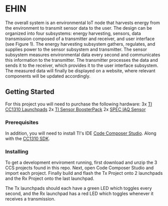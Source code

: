 # EHIN

The overall system is an environmental IoT node that harvests energy from the environment to transmit sensor data to the user. The design can be organized into four subsystems: energy harvesting, sensors, data transmission composed of a transmitter and receiver, and user interface (see Figure 1). The energy harvesting subsystem gathers, regulates, and supplies power to the sensor subsystem and transmitter. The sensor subsystem measures environmental data every second and communicates this information to the transmitter. The transmitter processes the data and sends it to the receiver, which provides it to the user interface subsystem. The measured data will finally be displayed on a website, where relevant components will be updated accordingly.

## Getting Started

For this project you will need to purchase the following hardware:
3x [TI CC1310 Launchpads](https://www.digikey.com/products/en?mpart=LAUNCHXL-CC1310&v=296)
2x [TI Sensor BoosterPack](https://www.digikey.com/products/en?mpart=BOOSTXL-SENSORS&v=296)
2x [SPEC IAQ Sensor](https://www.spec-sensors.com/product/digital-gas-sensor-module-iaq)

### Prerequisites

In addition, you will need to install TI's IDE [Code Composer Studio](http://processors.wiki.ti.com/index.php/Download_CCS#Download_the_latest_CCS). Along with the [CC1310 SDK](http://www.ti.com/tool/download/SIMPLELINK-CC13X0-SDK).

### Installing

To get a development enviroment running, first download and unzip the 3 CCS projects found in this repo.
Next, open Code Composer Studio and import each project. Finally build and flash the Tx Project onto 2 launchpads and the Rx Project onto the last launchpad.

The Tx launchpads should each have a green LED which toggles every second, and the Rx launchpad has a red LED which toggles whenever it receives a transmission.
